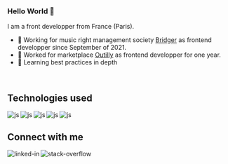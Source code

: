 ### Hello World 👋
I am a front developper from France (Paris).
- 🔭 Working for music right management society [Bridger](https://bridgermusic.io) as frontend developper since September of 2021.
- 🔭 Worked for marketplace [Outilly](https://www.outilly.com) as frontend developper for one year.
- 🌱 Learning best practices in depth
<br>

## Technologies used
<img align="left" alt="js" src="https://img.shields.io/badge/-React-%2362dafc" />
<img align="left" alt="js" src="https://img.shields.io/badge/-Javascript-%23f0d81e" />
<img align="left" alt="js" src="https://img.shields.io/badge/-Typescript-%233178c6" />
<img align="left" alt="js" src="https://img.shields.io/badge/-Tailwind CSS-%2300bcd4" />
<img align="left" alt="js" src="https://img.shields.io/badge/-Angular-%23de0031" />
<br>

## Connect with me
[<img align="left" alt="linked-in" src="https://img.shields.io/badge/linkedin-%230077B5.svg?&style=for-the-badge&logo=linkedin&logoColor=white" />](linkedin.com/in/clément-gauthier-483239101/)
[<img align="left" alt="stack-overflow" src="https://img.shields.io/badge/stack%20overflow-FE7A16?logo=stack-overflow&logoColor=white&style=for-the-badge" />](https://stackoverflow.com/users/16539466/klaymant)
